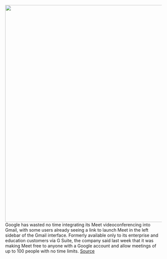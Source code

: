 <img src='https://cdn.vox-cdn.com/thumbor/r6K6WOUrgA-yDepoBXNWMVXsheQ=/0x0:1216x776/1200x800/filters:focal(767x416:961x610)/cdn.vox-cdn.com/uploads/chorus_image/image/66748746/google_meet_poup.0.jpg' width='700px' /><br/>
Google has wasted no time integrating its Meet videoconferencing into Gmail, with some users already seeing a link to launch Meet in the left sidebar of the Gmail interface. Formerly available only to its enterprise and education customers via G Suite, the company said last week that it was making Meet free to anyone with a Google account and allow meetings of up to 100 people with no time limits.
<a href='https://www.theverge.com/2020/5/4/21246277/google-meet-gmail-zoom-hangouts'> Source <a/>